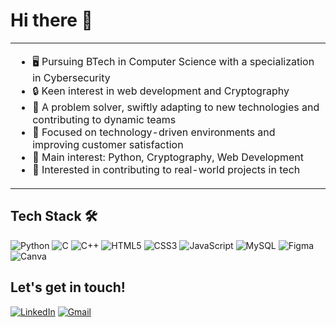 # Hi there 👋

<table>
  <tr>
    <td>
      <ul>
        <li>🖥️ Pursuing BTech in Computer Science with a specialization in Cybersecurity</li>
        <li>🔒 Keen interest in web development and Cryptography</li>
        <li>🧩 A problem solver, swiftly adapting to new technologies and contributing to dynamic teams</li>
        <li>🌱 Focused on technology-driven environments and improving customer satisfaction</li>
        <li>🌟 Main interest: Python, Cryptography, Web Development</li>
        <li>🚩 Interested in contributing to real-world projects in tech</li>
      </ul>

  </tr>
</table>

## Tech Stack 🛠️
![Python](https://img.shields.io/badge/-Python-333?style=flat&logo=python)
![C](https://img.shields.io/badge/-C-333?style=flat&logo=c)
![C++](https://img.shields.io/badge/-C++-333?style=flat&logo=cplusplus)
![HTML5](https://img.shields.io/badge/-HTML5-333?style=flat&logo=html5)
![CSS3](https://img.shields.io/badge/-CSS3-333?style=flat&logo=css3)
![JavaScript](https://img.shields.io/badge/-JavaScript-333?style=flat&logo=javascript)
![MySQL](https://img.shields.io/badge/-MySQL-333?style=flat&logo=mysql)
![Figma](https://img.shields.io/badge/-Figma-333?style=flat&logo=figma)
![Canva](https://img.shields.io/badge/-Canva-333?style=flat&logo=canva)

## Let's get in touch!
[![LinkedIn](https://img.shields.io/badge/-LinkedIn-blue?style=flat&logo=linkedin)](https://www.linkedin.com/in/(https://www.linkedin.com/in/yourprofile/)/)
[![Gmail](https://img.shields.io/badge/-Gmail-red?style=flat&logo=gmail)](mailto:youremail@gmail.com)

